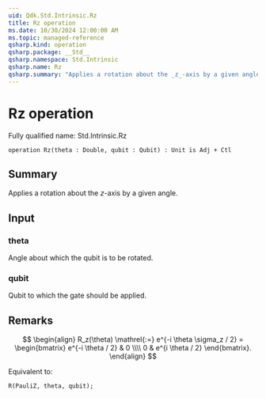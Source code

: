 ```yaml
---
uid: Qdk.Std.Intrinsic.Rz
title: Rz operation
ms.date: 10/30/2024 12:00:00 AM
ms.topic: managed-reference
qsharp.kind: operation
qsharp.package: __Std__
qsharp.namespace: Std.Intrinsic
qsharp.name: Rz
qsharp.summary: "Applies a rotation about the _z_-axis by a given angle."
---
```


# Rz operation

Fully qualified name: Std.Intrinsic.Rz

```qsharp
operation Rz(theta : Double, qubit : Qubit) : Unit is Adj + Ctl
```

## Summary
Applies a rotation about the _z_-axis by a given angle.

## Input
### theta
Angle about which the qubit is to be rotated.
### qubit
Qubit to which the gate should be applied.

## Remarks
$$
\begin{align}
    R_z(\theta) \mathrel{:=}
    e^{-i \theta \sigma_z / 2} =
    \begin{bmatrix}
        e^{-i \theta / 2} & 0 \\\\
        0 & e^{i \theta / 2}
    \end{bmatrix}.
\end{align}
$$

Equivalent to:
```qsharp
R(PauliZ, theta, qubit);
```
